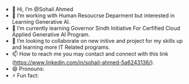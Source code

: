 - 👋 Hi, I’m @Sohail Ahmed
- 👀 I’m working with Human Resoucrse Deparment but interested in Learning Generative AI.
- 🌱 I’m currently learning Governor Sindh Initiative For Cerfified Cloud Applied Generative AI Program.
- 💞️ I’m looking to collaborate on new initive and project for my skills up and learning more IT Related programs.
- 📫 How to reach me you may contact and connect with this link (https://www.linkedin.com/in/sohail-ahmed-5a6243136/).
- 😄 Pronouns: 
- ⚡ Fun fact: 

<!---
Sohailcu/Sohailcu is a ✨ special ✨ repository because its `README.md` (this file) appears on your GitHub profile.
You can click the Preview link to take a look at your changes.
--->
